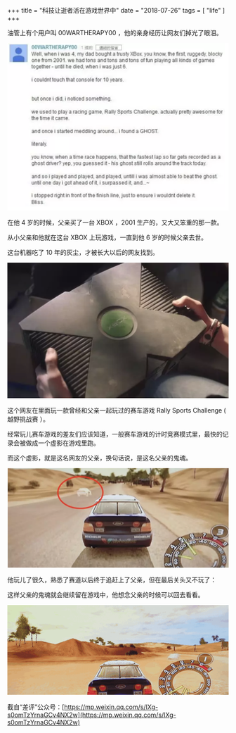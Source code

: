 +++
title =  "科技让逝者活在游戏世界中"
date = "2018-07-26"
tags = [
    "life"
]
+++


油管上有个用户叫 00WARTHERAPY00 ，他的亲身经历让网友们掉光了眼泪。
<!--more-->

![Live in game](/images/live-in-game-00.png "Live in game")

在他 4 岁的时候，父亲买了一台 XBOX ，2001 生产的，又大又笨重的那一款。

从小父亲和他就在这台 XBOX 上玩游戏，一直到他 6 岁的时候父亲去世。

这台机器吃了 10 年的灰尘，才被长大以后的网友找到。

![Live in game](/images/live-in-game-01.png "Live in game")

这个网友在里面玩一款曾经和父亲一起玩过的赛车游戏 Rally Sports Challenge ( 越野挑战赛 ）。

经常玩儿赛车游戏的差友们应该知道，一般赛车游戏的计时竞赛模式里，最快的记录会被做成一个虚影在游戏里跑。

而这个虚影，就是这名网友的父亲，换句话说，是这名父亲的鬼魂。

![Live in game](/images/live-in-game-02.png "Live in game")

他玩儿了很久，熟悉了赛道以后终于追赶上了父亲，但在最后关头又不玩了：

这样父亲的鬼魂就会继续留在游戏中，他想念父亲的时候可以回去看看。

![Live in game](/images/live-in-game-03.gif "Live in game")

截自“差评”公众号：[https://mp.weixin.qq.com/s/IXg-s0omTzYrnaGCv4NX2w](https://mp.weixin.qq.com/s/IXg-s0omTzYrnaGCv4NX2w)